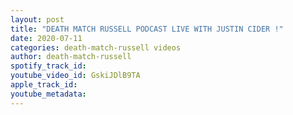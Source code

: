 ```yaml
---
layout: post
title: "DEATH MATCH RUSSELL PODCAST LIVE WITH JUSTIN CIDER !"
date: 2020-07-11
categories: death-match-russell videos
author: death-match-russell
spotify_track_id: 
youtube_video_id: GskiJDlB9TA
apple_track_id: 
youtube_metadata: 
---
```


